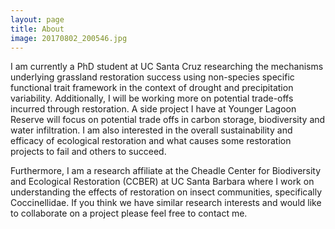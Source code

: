 ```yaml
---
layout: page
title: About
image: 20170802_200546.jpg
---
```

I am currently a PhD student at UC Santa Cruz researching the mechanisms underlying grassland restoration success using non-species specific functional trait framework in the context of drought and precipitation variability. Additionally, I will be working more on potential trade-offs incurred through restoration. A side project I have at Younger Lagoon Reserve will focus on potential trade offs in carbon storage, biodiversity and water infiltration. I am also interested in the overall sustainability and efficacy of ecological restoration and what causes some restoration projects to fail and others to succeed. 

Furthermore, I am a research affiliate at the Cheadle Center for Biodiversity and Ecological Restoration (CCBER) at UC Santa Barbara where I work on understanding the effects of restoration on insect communities, specifically Coccinellidae. If you think we have similar research interests and would like to collaborate on a project please feel free to contact me. 
